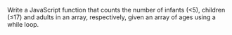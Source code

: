 Write a JavaScript function that counts the number of infants (<5), children (≤17) and adults in an array, respectively, given an array of ages using a while loop.
